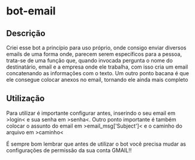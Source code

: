# bot-email
## Descrição
<p>Criei esse bot a princípio para uso próprio, onde consigo enviar diversos emails de uma forma onde, parecem serem específicos para a pessoa, trata-se de uma função que, quando invocada pergunta o nome do destinatário, email e a empresa onde ele trabalha, com isso cria um email concatenando as informações com o texto. Um outro ponto bacana é que ele consegue colocar anexos no email, tornando ele ainda mais completo</p>

## Utilização

<p> Para utilizar é importante configurar antes, inserindo o seu email em >login< e sua senha em >senha<. Outro ponto importante é também colocar o assunto do email em >email_msg['Subject']< e o caminho do arquivo em >caminho< 
</p>
  
<p> É sempre bom lembrar que antes de utilizar o bot você precisa mudar as configurações de permissão da sua conta GMAIL!!
  </p>

  
